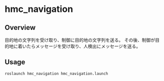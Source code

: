 # hmc_navigation
## Overview
目的地の文字列を受け取り、制御に目的地の文字列を送る。
その後、制御が目的地に着いたらメッセージを受け取り、人検出にメッセージを送る。

## Usage
```
roslaunch hmc_navigation hmc_navigation.launch
```
